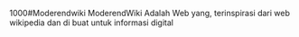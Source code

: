1000#Moderendwiki
ModerendWiki Adalah Web yang, terinspirasi dari web wikipedia dan di buat untuk informasi digital
            

         